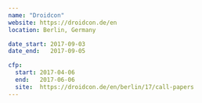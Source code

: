 ```yaml
---
name: "Droidcon"
website: https://droidcon.de/en
location: Berlin, Germany

date_start: 2017-09-03
date_end:   2017-09-05

cfp:
  start: 2017-04-06
  end:   2017-06-06
  site:  https://droidcon.de/en/berlin/17/call-papers
---
```

